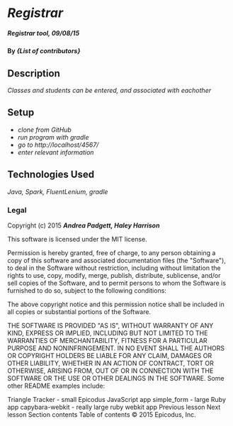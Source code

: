 
# _Registrar_

##### _Registrar tool, 09/08/15_

#### By _**{List of contributors}**_

## Description

_Classes and students can be entered, and associated with eachother_

## Setup

* _clone from GitHub_
* _run program with gradle_
* _go to http://localhost/4567/_
* _enter relevant information_

## Technologies Used

_Java, Spark, FluentLenium, gradle_

### Legal


Copyright (c) 2015 **_Andrea Padgett, Haley Harrison_**

This software is licensed under the MIT license.

Permission is hereby granted, free of charge, to any person obtaining a copy
of this software and associated documentation files (the "Software"), to deal
in the Software without restriction, including without limitation the rights
to use, copy, modify, merge, publish, distribute, sublicense, and/or sell
copies of the Software, and to permit persons to whom the Software is
furnished to do so, subject to the following conditions:

The above copyright notice and this permission notice shall be included in
all copies or substantial portions of the Software.

THE SOFTWARE IS PROVIDED "AS IS", WITHOUT WARRANTY OF ANY KIND, EXPRESS OR
IMPLIED, INCLUDING BUT NOT LIMITED TO THE WARRANTIES OF MERCHANTABILITY,
FITNESS FOR A PARTICULAR PURPOSE AND NONINFRINGEMENT. IN NO EVENT SHALL THE
AUTHORS OR COPYRIGHT HOLDERS BE LIABLE FOR ANY CLAIM, DAMAGES OR OTHER
LIABILITY, WHETHER IN AN ACTION OF CONTRACT, TORT OR OTHERWISE, ARISING FROM,
OUT OF OR IN CONNECTION WITH THE SOFTWARE OR THE USE OR OTHER DEALINGS IN
THE SOFTWARE.
Some other README examples include:

Triangle Tracker - small Epicodus JavaScript app
simple_form - large Ruby app
capybara-webkit - really large ruby webkit app
Previous lesson
Next lesson
Section contents
Table of contents
© 2015 Epicodus, Inc.

